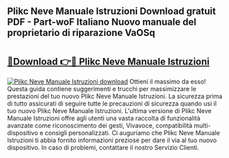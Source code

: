 ## Plikc Neve Manuale Istruzioni Download gratuit PDF - Part-woF Italiano Nuovo manuale del proprietario di riparazione VaOSq

# <h2><a href="http://dfa5j5.blite.top/?on=Plikc+Neve+Manuale+Istruzioni">🔗Download 👉🔴 Plikc Neve Manuale Istruzioni</a></h2>

[![Plikc Neve Manuale Istruzioni download](https://i.imgur.com/lujVjoI.png)](http://dfa5j5.blite.top/?on=Plikc+Neve+Manuale+Istruzioni)
Ottieni il massimo da esso! Questa guida contiene suggerimenti e trucchi per massimizzare le prestazioni del tuo nuovo Plikc Neve Manuale Istruzioni. La sicurezza prima di tutto assicurati di seguire tutte le precauzioni di sicurezza quando usi il tuo nuovo Plikc Neve Manuale Istruzioni. L'ultima versione di Plikc Neve Manuale Istruzioni offre agli utenti una vasta raccolta di funzionalità avanzate come riconoscimento dei gesti, Vivavoce, compatibilità multi-dispositivo e consigli personalizzati. Ci auguriamo che Plikc Neve Manuale Istruzioni ti abbia fornito informazioni preziose per dare il via al tuo nuovo dispositivo. In caso di problemi, contattare il nostro Servizio Clienti.
